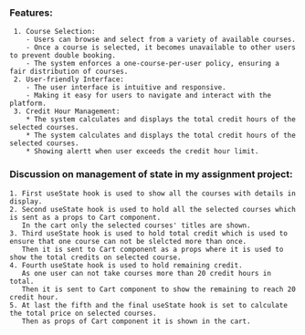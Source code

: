 ### Features:    
     1. Course Selection:
        - Users can browse and select from a variety of available courses.
        - Once a course is selected, it becomes unavailable to other users to prevent double booking.
        - The system enforces a one-course-per-user policy, ensuring a fair distribution of courses.  
     2. User-friendly Interface: 
        - The user interface is intuitive and responsive.  
        - Making it easy for users to navigate and interact with the platform.    
     3. Credit Hour Management:
        * The system calculates and displays the total credit hours of the selected courses.
        * The system calculates and displays the total credit hours of the selected courses.
        * Showing alertt when user exceeds the credit hour limit.  
        
### Discussion on management of state in my assignment project:  
    1. First useState hook is used to show all the courses with details in display.  
    2. Second useState hook is used to hold all the selected courses which is sent as a props to Cart component.  
       In the cart only the selected courses' titles are shown.
    3. Third useState hook is used to hold total credit which is used to ensure that one course can not be slelcted more than once.  
       Then it is sent to Cart component as a props where it is used to show the total credits on selected course.  
    4. Fourth useState hook is used to hold remaining credit.  
       As one user can not take courses more than 20 credit hours in total.  
       Then it is sent to Cart component to show the remaining to reach 20 credit hour.  
    5. At last the fifth and the final useState hook is set to calculate the total price on selected courses.  
       Then as props of Cart component it is shown in the cart.
     
 



